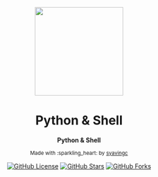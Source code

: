<div align="center">

<p><img width="200" src="http://images.cnblogs.com/cnblogs_com/syaving/1044273/o_python.jpg"></p>

<h1>Python & Shell</h1>

<p><strong>Python & Shell</strong></p>

<p><sub>Made with :sparkling_heart: by <a href="https://github.com/syavingc">syavingc</a></sub></p>

<p>
<a href="https://github.com/syavingc/Scripts"><img src="https://img.shields.io/badge/license-MIT-blue.svg?style=flat-square" alt="GitHub License"></a>
<a href="https://github.com/syavingc/Scripts"><img src="https://img.shields.io/github/stars/syavingc/Data_backup.svg?style=flat-square" alt="GitHub Stars"></a>
<a href="https://github.com/syavingc/Scripts"><img src="https://img.shields.io/github/forks/syavingc/Data_backup.svg?style=flat-square" alt="GitHub Forks"></a>
</p>

</div>
